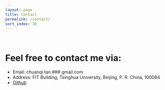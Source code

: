```yaml
---
layout: page
title: Contact
permalink: /contact/
sort_index: 30
---
```


<br/>

Feel free to contact me via:
================

* Email: chuanqi.tan ### gmail.com 
* Address: FIT Building, Tsinghua University, Beijing, P. R. China, 100084
* <a target="_blank" href="http://github.com/ChuanqiTan">Github</a>

